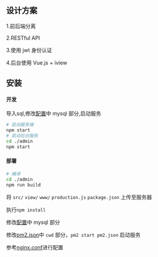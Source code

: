 ## 设计方案  

1.前后端分离 

2.RESTful API 

3.使用 jwt 身份认证 

4.后台使用 Vue.js + iview 

## 安装  

#### 开发  

导入sql,修改[配置](https://github.com/lscho/ThinkJS-Vue.js-blog/blob/master/server/src/config/adapter.js)中 mysql 部分,启动服务

```bash
# 启动服务端
npm start
# 启动后台服务
cd ./admin
npm start
```

#### 部署  

```bash
# 编译
cd ./admin
npm run build
```

将 `src/` `view/` `www/` `production.js` `package.json` 上传至服务器

执行`npm install`

修改[配置](https://github.com/lscho/ThinkJS-Vue.js-blog/blob/master/src/config/adapter.production.js)中 mysql 部分

修改[pm2.json](https://github.com/lscho/ThinkJS-Vue.js-blog/blob/master/pm2.json)中 `cwd` 部分，`pm2 start pm2.json` 启动服务

参考[nginx.conf](https://github.com/lscho/ThinkJS-Vue.js-blog/blob/master/nginx.conf)进行配置

